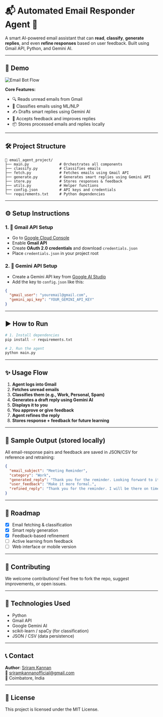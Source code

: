 # 📬 Automated Email Responder Agent 🤖

A smart AI-powered email assistant that can **read**, **classify**, **generate replies**, and even **refine responses** based on user feedback. Built using Gmail API, Python, and Gemini AI.

---

## 🚀 Demo

![Email Bot Flow](https://github.com/yourusername/email-agent-demo.gif) <!-- Optional: Add a demo GIF or screenshot -->

**Core Features:**
- 🔍 Reads unread emails from Gmail
- 🧠 Classifies emails using ML/NLP
- ✍️ Drafts smart replies using Gemini AI
- 🔁 Accepts feedback and improves replies
- 📦 Stores processed emails and replies locally

---

## 🛠️ Project Structure

```
📁 email_agent_project/
├── main.py              # Orchestrates all components
├── classify.py          # Classifies emails
├── fetch.py             # Fetches emails using Gmail API
├── generate.py          # Generates smart replies using Gemini API
├── store.py             # Stores responses & feedback
├── utils.py             # Helper functions
├── config.json          # API keys and credentials
└── requirements.txt     # Python dependencies
```

---

## ⚙️ Setup Instructions

### 1. 🔐 Gmail API Setup

- Go to [Google Cloud Console](https://console.cloud.google.com/)
- Enable **Gmail API**
- Create **OAuth 2.0 credentials** and download `credentials.json`
- Place `credentials.json` in your project root

### 2. 🔑 Gemini API Setup

- Create a Gemini API key from [Google AI Studio](https://aistudio.google.com/app/apikey)
- Add the key to `config.json` like this:

```json
{
  "gmail_user": "youremail@gmail.com",
  "gemini_api_key": "YOUR_GEMINI_API_KEY"
}
```

---

## ▶️ How to Run

```bash
# 1. Install dependencies
pip install -r requirements.txt

# 2. Run the agent
python main.py
```

---

## ✨ Usage Flow

1. **Agent logs into Gmail**
2. **Fetches unread emails**
3. **Classifies them (e.g., Work, Personal, Spam)**
4. **Generates a draft reply using Gemini AI**
5. **Displays it to you**
6. **You approve or give feedback**
7. **Agent refines the reply**
8. **Stores response + feedback for future learning**

---

## 📁 Sample Output (stored locally)

All email-response pairs and feedback are saved in JSON/CSV for reference and retraining:

```json
{
  "email_subject": "Meeting Reminder",
  "category": "Work",
  "generated_reply": "Thank you for the reminder. Looking forward to it.",
  "user_feedback": "Make it more formal.",
  "refined_reply": "Thank you for the reminder. I will be there on time. Looking forward to our discussion."
}
```

---

## 📌 Roadmap

- [x] Email fetching & classification
- [x] Smart reply generation
- [x] Feedback-based refinement
- [ ] Active learning from feedback
- [ ] Web interface or mobile version

---

## 🤝 Contributing

We welcome contributions! Feel free to fork the repo, suggest improvements, or open issues.

---

## 🧠 Technologies Used

- Python
- Gmail API
- Google Gemini AI
- scikit-learn / spaCy (for classification)
- JSON / CSV (data persistence)

---

## 📞 Contact

**Author**: [Sriram Kannan](https://www.linkedin.com/in/sriram-k-94b539283)  
📧 sriramkannanofficial@gmail.com  
📍 Coimbatore, India

---

## 📄 License

This project is licensed under the MIT License.
